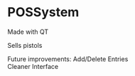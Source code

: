 # POSSystem

Made with QT

Sells pistols

Future improvements:
Add/Delete Entries\
Cleaner Interface
